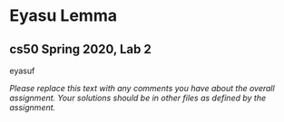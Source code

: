 # Eyasu Lemma
## cs50 Spring 2020, Lab 2

eyasuf

*Please replace this text with any comments you have about the overall assignment.  Your solutions should be in other files as defined by the assignment.*
